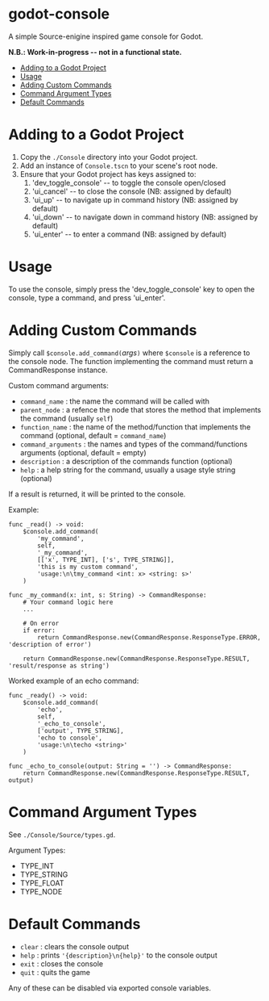 # godot-console <!-- omit in toc -->
A simple Source-enigine inspired game console for Godot.

**N.B.: Work-in-progress -- not in a functional state.**

- [Adding to a Godot Project](#adding-to-a-godot-project)
- [Usage](#usage)
- [Adding Custom Commands](#adding-custom-commands)
- [Command Argument Types](#command-argument-types)
- [Default Commands](#default-commands)

# Adding to a Godot Project
1. Copy the `./Console` directory into your Godot project.
2. Add an instance of `Console.tscn` to your scene's root node.
3. Ensure that your Godot project has keys assigned to:
    1. 'dev_toggle_console' -- to toggle the console open/closed
    2. 'ui_cancel' -- to close the console   (NB: assigned by default)
    3. 'ui_up' -- to navigate up in command history  (NB: assigned by default)
    4. 'ui_down' -- to navigate down in command history  (NB: assigned by default)
    5. 'ui_enter' -- to enter a command  (NB: assigned by default)

# Usage
To use the console, simply press the 'dev_toggle_console' key to open the console,
type a command, and press 'ui_enter'.

# Adding Custom Commands
Simply call `$console.add_command(`*args*`)` where `$console` is a reference to the
console node. The function implementing the command must return a CommandResponse instance.

Custom command arguments:
- `command_name` : the name the command will be called with
- `parent_node` : a refence the node that stores the method that implements the command (usually `self`)
- `function_name` : the name of the method/function that implements the command (optional, default = `command_name`)
- `command_arguments` : the names and types of the command/functions arguments (optional, default = empty)
- `description` : a description of the commands function (optional)
- `help` : a help string for the command, usually a usage style string (optional)

If a result is returned, it will be printed to the console.

Example:
```GDScript
func _read() -> void:
    $console.add_command(
        'my_command',
        self,
        '_my_command',
        [['x', TYPE_INT], ['s', TYPE_STRING]],
        'this is my custom command',
        'usage:\n\tmy_command <int: x> <string: s>'
    )

func _my_command(x: int, s: String) -> CommandResponse:
    # Your command logic here
    ...

    # On error
    if error:
        return CommandResponse.new(CommandResponse.ResponseType.ERROR, 'description of error')
    
    return CommandResponse.new(CommandResponse.ResponseType.RESULT, 'result/response as string')
```

Worked example of an echo command:
```GDScript
func _ready() -> void:
    $console.add_command(
        'echo',
        self,
        '_echo_to_console',
        ['output', TYPE_STRING],
        'echo to console',
        'usage:\n\techo <string>'
    )

func _echo_to_console(output: String = '') -> CommandResponse:
    return CommandResponse.new(CommandResponse.ResponseType.RESULT, output)
```

# Command Argument Types
See `./Console/Source/types.gd`.

Argument Types:
- TYPE_INT
- TYPE_STRING
- TYPE_FLOAT
- TYPE_NODE


# Default Commands
- `clear` : clears the console output
- `help` : prints `'{description}\n{help}'` to the console output
- `exit` : closes the console
- `quit` : quits the game

Any of these can be disabled via exported console variables.
